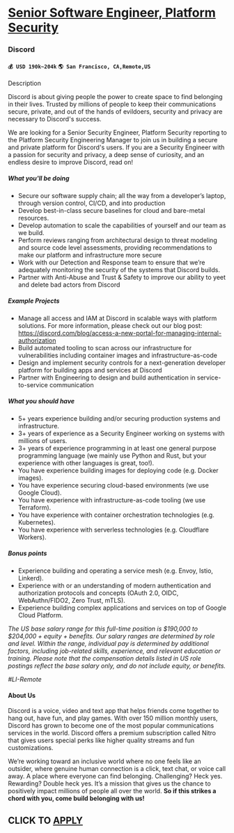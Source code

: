 # [Senior Software Engineer, Platform Security](https://www.remotewlb.com/apply/senior-software-engineer-platform-security)  
### Discord  
#### `💰 USD 190k~204k` `🌎 San Francisco, CA,Remote,US`  

Description

Discord is about giving people the power to create space to find belonging in their lives. Trusted by millions of people to keep their communications secure, private, and out of the hands of evildoers, security and privacy are necessary to Discord's success.

We are looking for a Senior Security Engineer, Platform Security reporting to the Platform Security Engineering Manager to join us in building a secure and private platform for Discord's users. If you are a Security Engineer with a passion for security and privacy, a deep sense of curiosity, and an endless desire to improve Discord, read on!

##### **What you'll be doing**

  * Secure our software supply chain; all the way from a developer’s laptop, through version control, CI/CD, and into production
  * Develop best-in-class secure baselines for cloud and bare-metal resources.
  * Develop automation to scale the capabilities of yourself and our team as we build.
  * Perform reviews ranging from architectural design to threat modeling and source code level assessments, providing recommendations to make our platform and infrastructure more secure
  * Work with our Detection and Response team to ensure that we’re adequately monitoring the security of the systems that Discord builds.
  * Partner with Anti-Abuse and Trust & Safety to improve our ability to yeet and delete bad actors from Discord

##### **Example Projects**

  * Manage all access and IAM at Discord in scalable ways with platform solutions. For more information, please check out our blog post: https://discord.com/blog/access-a-new-portal-for-managing-internal-authorization
  * Build automated tooling to scan across our infrastructure for vulnerabilities including container images and infrastructure-as-code
  * Design and implement security controls for a next-generation developer platform for building apps and services at Discord
  * Partner with Engineering to design and build authentication in service-to-service communication

##### **What you should have**

  * 5+ years experience building and/or securing production systems and infrastructure.
  * 3+ years of experience as a Security Engineer working on systems with millions of users.
  * 3+ years of experience programming in at least one general purpose programming language (we mainly use Python and Rust, but your experience with other languages is great, too!).
  * You have experience building images for deploying code (e.g. Docker images).
  * You have experience securing cloud-based environments (we use Google Cloud).
  * You have experience with infrastructure-as-code tooling (we use Terraform).
  * You have experience with container orchestration technologies (e.g. Kubernetes).
  * You have experience with serverless technologies (e.g. Cloudflare Workers).

##### **Bonus points**

  * Experience building and operating a service mesh (e.g. Envoy, Istio, Linkerd).
  * Experience with or an understanding of modern authentication and authorization protocols and concepts (OAuth 2.0, OIDC, WebAuthn/FIDO2, Zero Trust, mTLS).
  * Experience building complex applications and services on top of Google Cloud Platform.

_The US base salary range for this full-time position is $190,000 to $204,000 + equity + benefits. Our salary ranges are determined by role and level. Within the range, individual pay is determined by additional factors, including job-related skills, experience, and relevant education or training. Please note that the compensation details listed in US role postings reflect the base salary only, and do not include equity, or benefits._

_#LI-Remote_

#### About Us

Discord is a voice, video and text app that helps friends come together to hang out, have fun, and play games. With over 150 million monthly users, Discord has grown to become one of the most popular communications services in the world. Discord offers a premium subscription called Nitro that gives users special perks like higher quality streams and fun customizations.

We’re working toward an inclusive world where no one feels like an outsider, where genuine human connection is a click, text chat, or voice call away. A place where everyone can find belonging. Challenging? Heck yes. Rewarding? Double heck yes. It’s a mission that gives us the chance to positively impact millions of people all over the world. **So if this strikes a chord with you, come build belonging with us!**

  
## CLICK TO [APPLY](https://www.remotewlb.com/apply/senior-software-engineer-platform-security)

